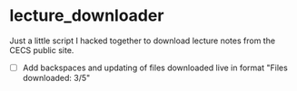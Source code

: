 # lecture_downloader

Just a little script I hacked together to download lecture notes from the CECS public site.

- [ ] Add backspaces and updating of files downloaded live in format "Files downloaded: 3/5"
